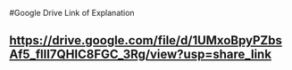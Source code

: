 #Google Drive Link of Explanation 
## https://drive.google.com/file/d/1UMxoBpyPZbsAf5_fllI7QHlC8FGC_3Rg/view?usp=share_link
